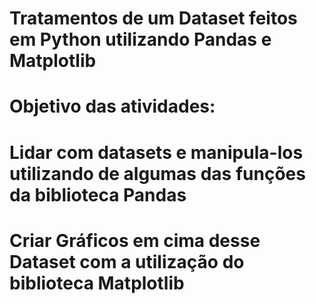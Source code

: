 # Tratamentos de um Dataset feitos em Python utilizando Pandas e Matplotlib
# Objetivo das atividades: 
# Lidar com datasets e manipula-los utilizando de algumas das funções da biblioteca Pandas
# Criar Gráficos em cima desse Dataset com a utilização do biblioteca Matplotlib
